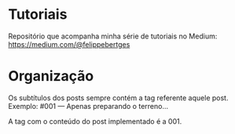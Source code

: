 # Tutoriais

Repositório que acompanha minha série de tutoriais no Medium: https://medium.com/@felippebertges

# Organização

Os subtítulos dos posts sempre contém a tag referente aquele post. Exemplo:
#001 — Apenas preparando o terreno…

A tag com o conteúdo do post implementado é a 001.
